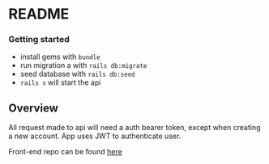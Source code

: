 # README

### Getting started

- install gems with `bundle`
- run migration a with `rails db:migrate`
- seed database with `rails db:seed`
- `rails s` will start the api

## Overview

All request made to api will need a auth bearer token, except when creating a new account. App uses JWT to authenticate user.

Front-end repo can be found [here](https://github.com/chrislemus/service-field-crm)
